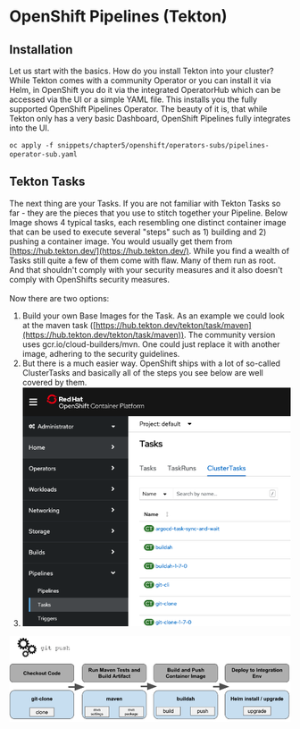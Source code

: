 # OpenShift Pipelines (Tekton)

## Installation

Let us start with the basics. How do you install Tekton into your cluster? While Tekton comes with a community Operator or you can install it via Helm, in OpenShift you do it via the integrated OperatorHub which can be accessed via the UI or a simple YAML file. This installs you the fully supported OpenShift Pipelines Operator. The beauty of it is, that while Tekton only has a very basic Dashboard, OpenShift Pipelines fully integrates into the UI.

```
oc apply -f snippets/chapter5/openshift/operators-subs/pipelines-operator-sub.yaml
```

## Tekton Tasks

The next thing are your Tasks. If you are not familiar with Tekton Tasks so far - they are the pieces that you use to stitch together your Pipeline. Below Image shows 4 typical tasks, each resembling one distinct container image that can be used to execute several "steps" such as 1) building and 2) pushing a container image. You would usually get them from [https://hub.tekton.dev/](https://hub.tekton.dev/). While you find a wealth of Tasks still quite a few of them come with flaw. Many of them run as root. And that shouldn't comply with your security measures and it also doesn't comply with OpenShifts security measures.\
\
Now there are two options:

1. Build your own Base Images for the Task. As an example we could look at the maven task ([https://hub.tekton.dev/tekton/task/maven](https://hub.tekton.dev/tekton/task/maven)). The community version uses gcr.io/cloud-builders/mvn. One could just replace it with another image, adhering to the security guidelines.
2. But there is a much easier way. OpenShift ships with a lot of so-called ClusterTasks and basically all of the steps you see below are well covered by them.
3. ![](<../.gitbook/assets/image (2).png>)

![](<../.gitbook/assets/image (3).png>)
